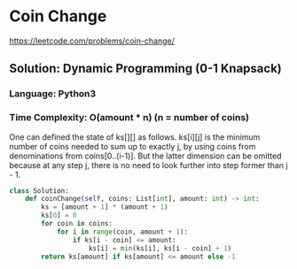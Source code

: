 # Coin Change
https://leetcode.com/problems/coin-change/

## Solution: Dynamic Programming (0-1 Knapsack)
### Language: Python3
### Time Complexity: O(amount * n) (n = number of coins)

One can defined the state of ks[][] as follows.
ks[i][j] is the minimum number of coins needed to sum up to exactly j, by using coins from denominations from coins[0..(i-1)].
But the latter dimension can be omitted because at any step j, there is no need to look further into step former than j - 1.

```python
class Solution:
    def coinChange(self, coins: List[int], amount: int) -> int:
        ks = [amount + 1] * (amount + 1)
        ks[0] = 0
        for coin in coins:
            for i in range(coin, amount + 1):
                if ks[i - coin] <= amount:
                    ks[i] = min(ks[i], ks[i - coin] + 1)
        return ks[amount] if ks[amount] <= amount else -1
```


